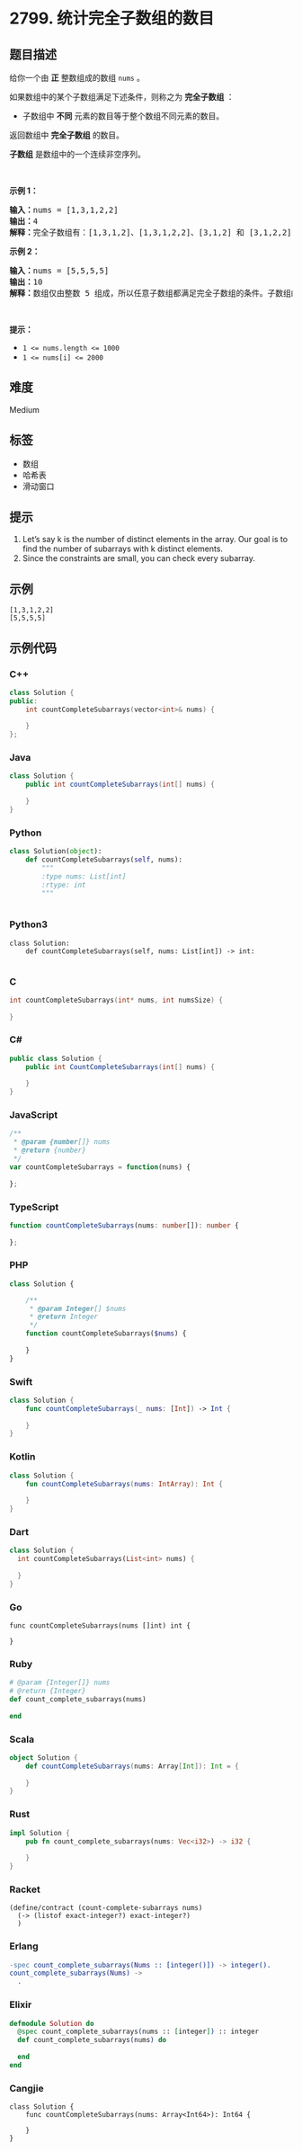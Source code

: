 # 2799. 统计完全子数组的数目

## 题目描述

<p>给你一个由 <strong>正</strong> 整数组成的数组 <code>nums</code> 。</p>

<p>如果数组中的某个子数组满足下述条件，则称之为 <strong>完全子数组</strong> ：</p>

<ul>
	<li>子数组中 <strong>不同</strong> 元素的数目等于整个数组不同元素的数目。</li>
</ul>

<p>返回数组中 <strong>完全子数组</strong> 的数目。</p>

<p><strong>子数组</strong> 是数组中的一个连续非空序列。</p>

<p>&nbsp;</p>

<p><strong>示例 1：</strong></p>

<pre><strong>输入：</strong>nums = [1,3,1,2,2]
<strong>输出：</strong>4
<strong>解释：</strong>完全子数组有：[1,3,1,2]、[1,3,1,2,2]、[3,1,2] 和 [3,1,2,2] 。
</pre>

<p><strong>示例 2：</strong></p>

<pre><strong>输入：</strong>nums = [5,5,5,5]
<strong>输出：</strong>10
<strong>解释：</strong>数组仅由整数 5 组成，所以任意子数组都满足完全子数组的条件。子数组的总数为 10 。
</pre>

<p>&nbsp;</p>

<p><strong>提示：</strong></p>

<ul>
	<li><code>1 &lt;= nums.length &lt;= 1000</code></li>
	<li><code>1 &lt;= nums[i] &lt;= 2000</code></li>
</ul>


## 难度

Medium

## 标签

- 数组
- 哈希表
- 滑动窗口

## 提示

1. Let’s say k is the number of distinct elements in the array. Our goal is to find the number of subarrays with k distinct elements.
2. Since the constraints are small, you can check every subarray.

## 示例

```
[1,3,1,2,2]
[5,5,5,5]
```

## 示例代码

### C++

```cpp
class Solution {
public:
    int countCompleteSubarrays(vector<int>& nums) {
        
    }
};
```

### Java

```java
class Solution {
    public int countCompleteSubarrays(int[] nums) {
        
    }
}
```

### Python

```python
class Solution(object):
    def countCompleteSubarrays(self, nums):
        """
        :type nums: List[int]
        :rtype: int
        """
        
```

### Python3

```python3
class Solution:
    def countCompleteSubarrays(self, nums: List[int]) -> int:
        
```

### C

```c
int countCompleteSubarrays(int* nums, int numsSize) {
    
}
```

### C#

```csharp
public class Solution {
    public int CountCompleteSubarrays(int[] nums) {
        
    }
}
```

### JavaScript

```javascript
/**
 * @param {number[]} nums
 * @return {number}
 */
var countCompleteSubarrays = function(nums) {
    
};
```

### TypeScript

```typescript
function countCompleteSubarrays(nums: number[]): number {
    
};
```

### PHP

```php
class Solution {

    /**
     * @param Integer[] $nums
     * @return Integer
     */
    function countCompleteSubarrays($nums) {
        
    }
}
```

### Swift

```swift
class Solution {
    func countCompleteSubarrays(_ nums: [Int]) -> Int {
        
    }
}
```

### Kotlin

```kotlin
class Solution {
    fun countCompleteSubarrays(nums: IntArray): Int {
        
    }
}
```

### Dart

```dart
class Solution {
  int countCompleteSubarrays(List<int> nums) {
    
  }
}
```

### Go

```golang
func countCompleteSubarrays(nums []int) int {
    
}
```

### Ruby

```ruby
# @param {Integer[]} nums
# @return {Integer}
def count_complete_subarrays(nums)
    
end
```

### Scala

```scala
object Solution {
    def countCompleteSubarrays(nums: Array[Int]): Int = {
        
    }
}
```

### Rust

```rust
impl Solution {
    pub fn count_complete_subarrays(nums: Vec<i32>) -> i32 {
        
    }
}
```

### Racket

```racket
(define/contract (count-complete-subarrays nums)
  (-> (listof exact-integer?) exact-integer?)
  )
```

### Erlang

```erlang
-spec count_complete_subarrays(Nums :: [integer()]) -> integer().
count_complete_subarrays(Nums) ->
  .
```

### Elixir

```elixir
defmodule Solution do
  @spec count_complete_subarrays(nums :: [integer]) :: integer
  def count_complete_subarrays(nums) do
    
  end
end
```

### Cangjie

```cangjie
class Solution {
    func countCompleteSubarrays(nums: Array<Int64>): Int64 {

    }
}
```


